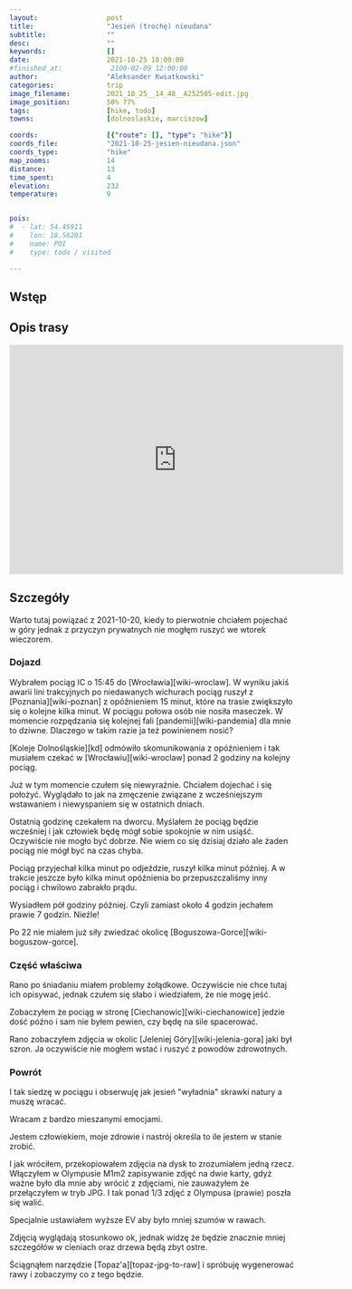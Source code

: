 ```yaml
---
layout:                 post
title:                  "Jesień (trochę) nieudana"
subtitle:               ""
desc:                   ""
keywords:               []
date:                   2021-10-25 18:00:00
#finished_at:            2100-02-09 12:00:00
author:                 "Aleksander Kwiatkowski"
categories:             trip
image_filename:         2021_10_25__14_48__A252505-edit.jpg
image_position:         50% 77%
tags:                   [hike, todo]
towns:                  [dolnoslaskie, marciszow]

coords:                 [{"route": [], "type": "hike"}]
coords_file:            "2021-10-25-jesien-nieudana.json"
coords_type:            "hike"
map_zooms:              14
distance:               13
time_spent:             4
elevation:              232
temperature:            9


pois:
#  - lat: 54.45911
#    lon: 18.56281
#    name: POI
#    type: todo / visited

---
```



## Wstęp

## Opis trasy

<iframe height='405' width='590' frameborder='0' allowtransparency='true' scrolling='no' src='https://www.strava.com/activities/6174235392/embed/d20535dce3d98bae63c236ae869a7effad6ed07f'></iframe>

## Szczegóły

Warto tutaj powiązać z 2021-10-20, kiedy to pierwotnie chciałem pojechać w góry
jednak z przyczyn prywatnych nie mogłęm ruszyć we wtorek wieczorem.

### Dojazd

Wybrałem pociąg IC o 15:45 do [Wrocławia][wiki-wroclaw]. W wyniku jakiś awarii
lini trakcyjnych po niedawanych wichurach pociąg ruszył z
[Poznania][wiki-poznan] z opóźnieniem 15 minut, które na trasie zwiększyło się
o kolejne kilka minut. W pociągu połowa osób nie nosiła maseczek. W momencie
rozpędzania się kolejnej fali [pandemii][wiki-pandemia] dla mnie to dziwne.
Dlaczego w takim razie ja też powinienem nosić?

[Koleje Dolnośląskie][kd] odmówiło skomunikowania z opóźnieniem i tak
musiałem czekać w [Wrocławiu][wiki-wroclaw] ponad 2 godziny
na kolejny pociąg.

Już w tym momencie czułem się niewyraźnie. Chciałem dojechać i się położyć.
Wyglądało to jak na zmęczenie związane z wcześniejszym wstawaniem
i niewyspaniem się w ostatnich dniach.

Ostatnią godzinę czekałem na dworcu. Myślałem że pociąg będzie wcześniej
i jak człowiek będę mógł sobie spokojnie w nim usiąść. Oczywiście nie mogło
być dobrze. Nie wiem co się dzisiaj działo ale żaden pociąg nie mógł być na czas
chyba.

Pociąg przyjechał kilka minut po odjeździe, ruszył kilka minut później.
A w trakcie jeszcze było kilka minut opóźnienia bo przepuszczaliśmy inny
pociąg i chwilowo zabrakło prądu.

Wysiadłem pół godziny później. Czyli zamiast około 4 godzin jechałem
prawie 7 godzin. Nieźle!

Po 22 nie miałem już siły zwiedzać okolicę [Boguszowa-Gorce][wiki-boguszow-gorce].

### Część właściwa

Rano po śniadaniu miałem problemy żołądkowe. Oczywiście nie chce tutaj
ich opisywać, jednak czułem się słabo i wiedziałem, że nie mogę jeść.

Zobaczyłem że pociąg w stronę [Ciechanowic][wiki-ciechanowice]
jedzie dość późno i sam nie byłem pewien, czy będę na sile spacerować.

Rano zobaczyłem zdjęcia w okolic [Jeleniej Góry][wiki-jelenia-gora]
jaki był szron. Ja oczywiście nie mogłem wstać i ruszyć z
powodów zdrowotnych.

### Powrót

I tak siedzę w pociągu i obserwuję jak jesień "wyładnia" skrawki natury
a muszę wracać.

Wracam z bardzo mieszanymi emocjami.

Jestem człowiekiem, moje zdrowie i nastrój określa to ile jestem w stanie
zrobić.

I jak wróciłem, przekopiowałem zdjęcia na dysk to zrozumiałem jedną rzecz.
Włączyłem w Olympusie M1m2 zapisywanie zdjęć na dwie karty, gdyż ważne było
dla mnie aby wrócić z zdjęciami, nie zauważyłem że przełączyłem w tryb JPG.
I tak ponad 1/3 zdjęć z Olympusa (prawie) poszła się walić.

Specjalnie ustawiałem wyższe EV aby było mniej szumów w rawach.

Zdjęcią wyglądają stosunkowo ok, jednak widzę że będzie znacznie mniej szczegółów
w cieniach oraz drzewa będą zbyt ostre.

Ściągnąłem narzędzie [Topaz'a][topaz-jpg-to-raw] i spróbuję wygenerować rawy i
zobaczymy co z tego będzie.
